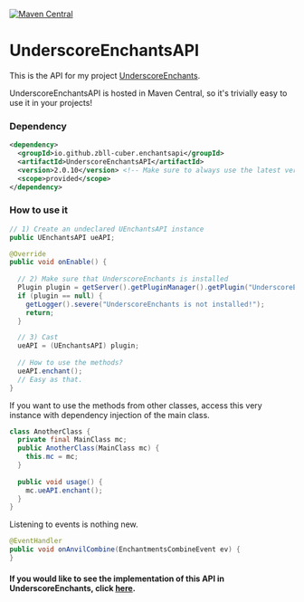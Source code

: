 [![Maven Central](https://img.shields.io/maven-central/v/io.github.zbll-cuber.enchantsapi/UnderscoreEnchantsAPI.svg?label=Maven%20Central)](https://search.maven.org/search?q=g:%22io.github.zbll-cuber.enchantsapi%22%20AND%20a:%22UnderscoreEnchantsAPI%22)

# UnderscoreEnchantsAPI
This is the API for my project [UnderscoreEnchants](https://www.spigotmc.org/resources/97002/).

UnderscoreEnchantsAPI is hosted in Maven Central, so it's trivially easy to use it in your projects!

### Dependency
```xml
<dependency>
  <groupId>io.github.zbll-cuber.enchantsapi</groupId>
  <artifactId>UnderscoreEnchantsAPI</artifactId>
  <version>2.0.10</version> <!-- Make sure to always use the latest version! -->
  <scope>provided</scope>
</dependency>
```

### How to use it
```java
// 1) Create an undeclared UEnchantsAPI instance
public UEnchantsAPI ueAPI;

@Override
public void onEnable() {
  
  // 2) Make sure that UnderscoreEnchants is installed
  Plugin plugin = getServer().getPluginManager().getPlugin("UnderscoreEnchants");
  if (plugin == null) {
    getLogger().severe("UnderscoreEnchants is not installed!");
    return;
  }

  // 3) Cast
  ueAPI = (UEnchantsAPI) plugin;
    
  // How to use the methods?
  ueAPI.enchant();
  // Easy as that.
}
```
If you want to use the methods from other classes, access this very instance with dependency injection of the main class.

```java
class AnotherClass {
  private final MainClass mc;
  public AnotherClass(MainClass mc) {
    this.mc = mc;
  }
  
  public void usage() {
    mc.ueAPI.enchant();
  }
}
```
Listening to events is nothing new.
```java
@EventHandler
public void onAnvilCombine(EnchantmentsCombineEvent ev) {
}
```

#### If you would like to see the implementation of this API in UnderscoreEnchants, click [here](https://github.com/ZBLL-CUBER/UnderscoreEnchantsCode/blob/master/src/main/java/com/roughlyunderscore/enchs/UnderscoreEnchants.java#L841).
